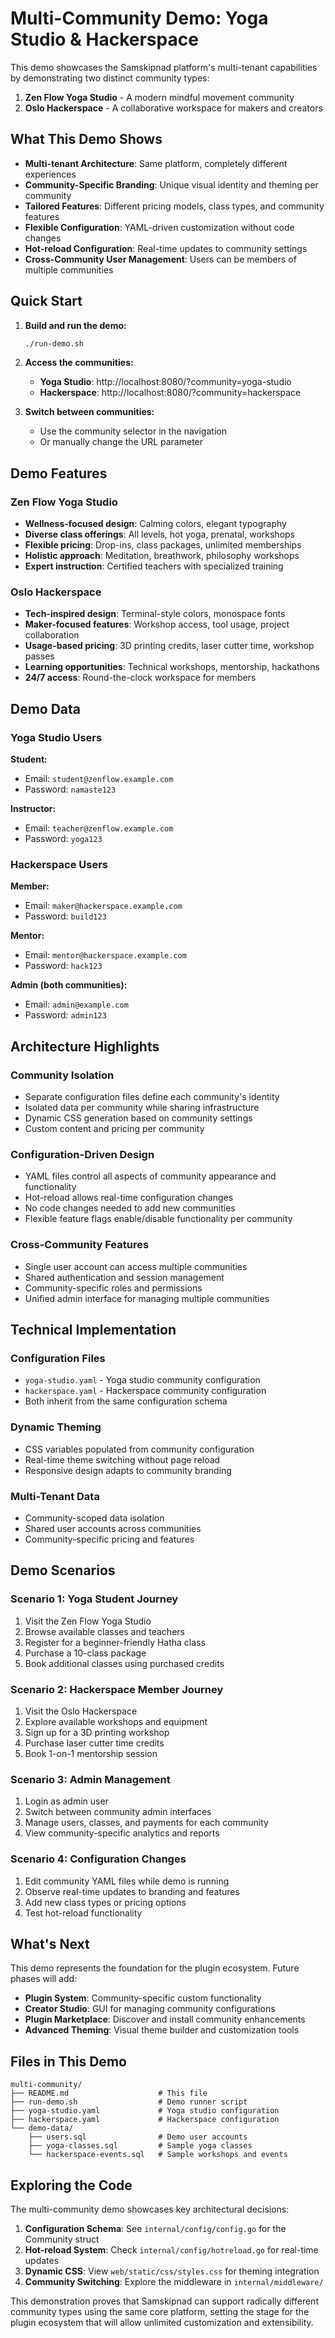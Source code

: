 # Multi-Community Demo: Yoga Studio & Hackerspace

This demo showcases the Samskipnad platform's multi-tenant capabilities by demonstrating two distinct community types:

1. **Zen Flow Yoga Studio** - A modern mindful movement community
2. **Oslo Hackerspace** - A collaborative workspace for makers and creators

## What This Demo Shows

- **Multi-tenant Architecture**: Same platform, completely different experiences
- **Community-Specific Branding**: Unique visual identity and theming per community
- **Tailored Features**: Different pricing models, class types, and community features
- **Flexible Configuration**: YAML-driven customization without code changes
- **Hot-reload Configuration**: Real-time updates to community settings
- **Cross-Community User Management**: Users can be members of multiple communities

## Quick Start

1. **Build and run the demo:**
   ```bash
   ./run-demo.sh
   ```

2. **Access the communities:**
   - **Yoga Studio**: http://localhost:8080/?community=yoga-studio
   - **Hackerspace**: http://localhost:8080/?community=hackerspace

3. **Switch between communities:**
   - Use the community selector in the navigation
   - Or manually change the URL parameter

## Demo Features

### Zen Flow Yoga Studio
- **Wellness-focused design**: Calming colors, elegant typography
- **Diverse class offerings**: All levels, hot yoga, prenatal, workshops
- **Flexible pricing**: Drop-ins, class packages, unlimited memberships
- **Holistic approach**: Meditation, breathwork, philosophy workshops
- **Expert instruction**: Certified teachers with specialized training

### Oslo Hackerspace
- **Tech-inspired design**: Terminal-style colors, monospace fonts
- **Maker-focused features**: Workshop access, tool usage, project collaboration
- **Usage-based pricing**: 3D printing credits, laser cutter time, workshop passes
- **Learning opportunities**: Technical workshops, mentorship, hackathons
- **24/7 access**: Round-the-clock workspace for members

## Demo Data

### Yoga Studio Users
**Student:**
- Email: `student@zenflow.example.com`
- Password: `namaste123`

**Instructor:**
- Email: `teacher@zenflow.example.com`
- Password: `yoga123`

### Hackerspace Users
**Member:**
- Email: `maker@hackerspace.example.com`
- Password: `build123`

**Mentor:**
- Email: `mentor@hackerspace.example.com`
- Password: `hack123`

**Admin (both communities):**
- Email: `admin@example.com`
- Password: `admin123`

## Architecture Highlights

### Community Isolation
- Separate configuration files define each community's identity
- Isolated data per community while sharing infrastructure
- Dynamic CSS generation based on community settings
- Custom content and pricing per community

### Configuration-Driven Design
- YAML files control all aspects of community appearance and functionality
- Hot-reload allows real-time configuration changes
- No code changes needed to add new communities
- Flexible feature flags enable/disable functionality per community

### Cross-Community Features
- Single user account can access multiple communities
- Shared authentication and session management
- Community-specific roles and permissions
- Unified admin interface for managing multiple communities

## Technical Implementation

### Configuration Files
- `yoga-studio.yaml` - Yoga studio community configuration
- `hackerspace.yaml` - Hackerspace community configuration
- Both inherit from the same configuration schema

### Dynamic Theming
- CSS variables populated from community configuration
- Real-time theme switching without page reload
- Responsive design adapts to community branding

### Multi-Tenant Data
- Community-scoped data isolation
- Shared user accounts across communities
- Community-specific pricing and features

## Demo Scenarios

### Scenario 1: Yoga Student Journey
1. Visit the Zen Flow Yoga Studio
2. Browse available classes and teachers
3. Register for a beginner-friendly Hatha class
4. Purchase a 10-class package
5. Book additional classes using purchased credits

### Scenario 2: Hackerspace Member Journey
1. Visit the Oslo Hackerspace
2. Explore available workshops and equipment
3. Sign up for a 3D printing workshop
4. Purchase laser cutter time credits
5. Book 1-on-1 mentorship session

### Scenario 3: Admin Management
1. Login as admin user
2. Switch between community admin interfaces
3. Manage users, classes, and payments for each community
4. View community-specific analytics and reports

### Scenario 4: Configuration Changes
1. Edit community YAML files while demo is running
2. Observe real-time updates to branding and features
3. Add new class types or pricing options
4. Test hot-reload functionality

## What's Next

This demo represents the foundation for the plugin ecosystem. Future phases will add:

- **Plugin System**: Community-specific custom functionality
- **Creator Studio**: GUI for managing community configurations
- **Plugin Marketplace**: Discover and install community enhancements
- **Advanced Theming**: Visual theme builder and customization tools

## Files in This Demo

```
multi-community/
├── README.md                    # This file
├── run-demo.sh                  # Demo runner script
├── yoga-studio.yaml             # Yoga studio configuration
├── hackerspace.yaml             # Hackerspace configuration
└── demo-data/
    ├── users.sql                # Demo user accounts
    ├── yoga-classes.sql         # Sample yoga classes
    └── hackerspace-events.sql   # Sample workshops and events
```

## Exploring the Code

The multi-community demo showcases key architectural decisions:

1. **Configuration Schema**: See `internal/config/config.go` for the Community struct
2. **Hot-reload System**: Check `internal/config/hotreload.go` for real-time updates
3. **Dynamic CSS**: View `web/static/css/styles.css` for theming integration
4. **Community Switching**: Explore the middleware in `internal/middleware/`

This demonstration proves that Samskipnad can support radically different community types using the same core platform, setting the stage for the plugin ecosystem that will allow unlimited customization and extensibility.